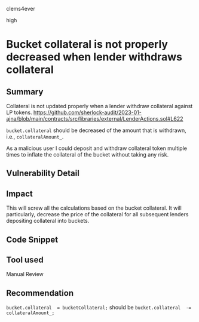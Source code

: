clems4ever

high

# Bucket collateral is not properly decreased when lender withdraws collateral

## Summary

Collateral is not updated properly when a lender withdraw collateral against LP tokens.
https://github.com/sherlock-audit/2023-01-ajna/blob/main/contracts/src/libraries/external/LenderActions.sol#L622

`bucket.collateral` should be decreased of the amount that is withdrawn, i.e., `collateralAmount_`.

As a malicious user I could deposit and withdraw collateral token multiple times to inflate the collateral of the bucket without taking any risk.

## Vulnerability Detail

## Impact

This will screw all the calculations based on the bucket collateral. It will particularly, decrease the price of the collateral for all subsequent lenders depositing collateral into buckets.

## Code Snippet

## Tool used

Manual Review

## Recommendation

`bucket.collateral  = bucketCollateral;` should be `bucket.collateral  -= collateralAmount_;`